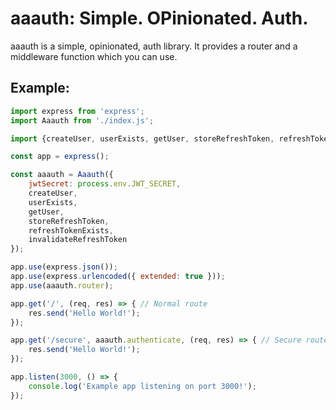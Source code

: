 # aaauth: Simple. OPinionated. Auth.
 
aaauth is a simple, opinionated, auth library. It provides a router and a middleware function which you can use.

## Example:

```js
import express from 'express';
import Aaauth from './index.js';

import {createUser, userExists, getUser, storeRefreshToken, refreshTokenExists, invalidateRefreshToken} from './db.js';

const app = express();

const aaauth = Aaauth({
	jwtSecret: process.env.JWT_SECRET,
	createUser,
	userExists,
	getUser,
	storeRefreshToken,
	refreshTokenExists,
	invalidateRefreshToken
});

app.use(express.json());
app.use(express.urlencoded({ extended: true }));
app.use(aaauth.router);

app.get('/', (req, res) => { // Normal route
	res.send('Hello World!');
});

app.get('/secure', aaauth.authenticate, (req, res) => { // Secure route: needs access token
	res.send('Hello World!');
});

app.listen(3000, () => {
	console.log('Example app listening on port 3000!');
});
```
